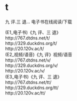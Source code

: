 # t
 九 评.三 退... 电子书在线阅读/下载
<p>
  (E1_电子书)《九 评、三 退》<br />
  http://767.dtdns.net/t/<br />
  http://329.duckdns.org/t/<br />
  http://20.120v.ac/t/<br />
  (E2_视频/语音)《九 评》视频/语音<br />
  http://767.dtdns.net/v/<br />
  http://329.duckdns.org/v/<br />
  http://20.120v.ac/v/<br />
  (E3_电子书)《九 评、三 退》<br />
  http://767.dtdns.net/tt/<br />
  http://329.duckdns.org/tt/<br />
  http://20.120v.ac/tt/</p>
